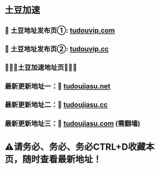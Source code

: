 # 土豆加速

</div>
</div>
</div>
</div>
</div>
<h2>🚀 土豆地址发布页①: <a href="https://tudouvip.com">tudouvip.com</a></h2>
<h2>🚀 土豆地址发布页②: <a href="https://tudouvip.cc">tudouvip.cc</a></h2>
  
  <h2>💎💎💎土豆加速地址页💎💎💎</h2>
  <h2>最新更新地址一：🚀 <a href="https://tudoujiasu.net/">tudoujiasu.net</a> </h2>	
  <h2>最新更新地址二：🚀 <a href="https://tudoujiasu.cc/">tudoujiasu.cc</a> </h2>
  <h2>最新更新地址三：🚀 <a href="https://tudoujiasu.com/">tudoujiasu.com</a>  (需翻墙)</h2>
  
 # ⚠请务必、务必、务必CTRL+D收藏本页，随时查看最新地址！
